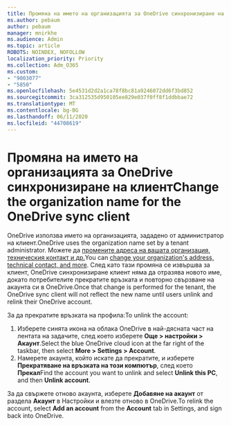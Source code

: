 ```yaml
---
title: Промяна на името на организацията за OneDrive синхронизиране на клиент
ms.author: pebaum
author: pebaum
manager: mnirkhe
ms.audience: Admin
ms.topic: article
ROBOTS: NOINDEX, NOFOLLOW
localization_priority: Priority
ms.collection: Adm_O365
ms.custom:
- "9003077"
- "5850"
ms.openlocfilehash: 5e4531d2d2a1ca78f8bc81a9246072dd6f3bd852
ms.sourcegitcommit: 3ca312535d950105ee829e037f0ff8f1ddbbae72
ms.translationtype: MT
ms.contentlocale: bg-BG
ms.lasthandoff: 06/11/2020
ms.locfileid: "44708619"
---
```

# <a name="change-the-organization-name-for-the-onedrive-sync-client"></a><span data-ttu-id="ba794-102">Промяна на името на организацията за OneDrive синхронизиране на клиент</span><span class="sxs-lookup"><span data-stu-id="ba794-102">Change the organization name for the OneDrive sync client</span></span>

<span data-ttu-id="ba794-103">OneDrive използва името на организацията, зададено от администратор на клиент.</span><span class="sxs-lookup"><span data-stu-id="ba794-103">OneDrive uses the organization name set by a tenant administrator.</span></span>  <span data-ttu-id="ba794-104">Можете да [промените адреса на вашата организация, техническия контакт и др.](https://docs.microsoft.com/microsoft-365/admin/manage/change-address-contact-and-more)</span><span class="sxs-lookup"><span data-stu-id="ba794-104">You can [change your organization's address, technical contact, and more](https://docs.microsoft.com/microsoft-365/admin/manage/change-address-contact-and-more).</span></span> <span data-ttu-id="ba794-105">След като тази промяна се извършва за клиент, OneDrive синхронизиране клиент няма да отразява новото име, докато потребителите прекратите връзката и повторно свързване на акаунта си в OneDrive.</span><span class="sxs-lookup"><span data-stu-id="ba794-105">Once that change is performed for the tenant, the OneDrive sync client will not reflect the new name until users unlink and relink their OneDrive account.</span></span>

<span data-ttu-id="ba794-106">За да прекратите връзката на профила:</span><span class="sxs-lookup"><span data-stu-id="ba794-106">To unlink the account:</span></span>

1. <span data-ttu-id="ba794-107">Изберете синята икона на облака OneDrive в най-дясната част на лентата на задачите, след което изберете **Още > настройки > Акаунт**.</span><span class="sxs-lookup"><span data-stu-id="ba794-107">Select the blue OneDrive cloud icon at the far right of the taskbar, then select  **More > Settings > Account**.</span></span>
2. <span data-ttu-id="ba794-108">Намерете акаунта, който искате да прекратите, и изберете **Прекратяване на връзката на този компютър**, след което **Прекал**</span><span class="sxs-lookup"><span data-stu-id="ba794-108">Find the account you want to unlink and select  **Unlink this PC**, and then  **Unlink account**.</span></span>

<span data-ttu-id="ba794-109">За да свържете отново акаунта, изберете **Добавяне на акаунт** от раздела **Акаунт** в Настройки и влезте отново в OneDrive.</span><span class="sxs-lookup"><span data-stu-id="ba794-109">To relink the account, select  **Add an account** from the  **Account** tab in Settings, and sign back into OneDrive.</span></span>